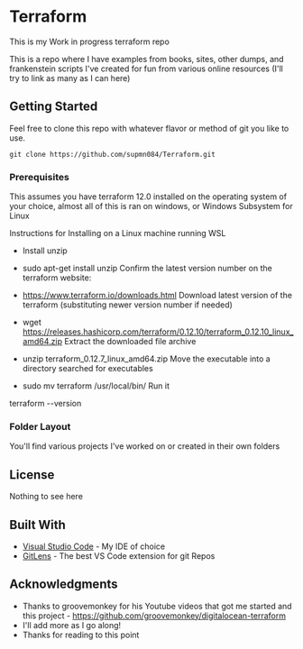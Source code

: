 # Terraform
This is my Work in progress terraform repo

This is a repo where I have examples from books, sites, other dumps, and  frankenstein scripts I've created for fun from various online resources (I'll try to link as many as I can here)

## Getting Started

Feel free to clone this repo with whatever flavor or method of git you like to use. 

```
git clone https://github.com/supmn084/Terraform.git
```

### Prerequisites

This assumes you have terraform 12.0 installed on the operating system of your choice, almost all of this is ran on windows, or Windows Subsystem for Linux

Instructions for Installing on a Linux machine running WSL
* Install unzip

* sudo apt-get install unzip
Confirm the latest version number on the terraform website:

* https://www.terraform.io/downloads.html
Download latest version of the terraform (substituting newer version number if needed)

* wget https://releases.hashicorp.com/terraform/0.12.10/terraform_0.12.10_linux_amd64.zip
Extract the downloaded file archive

* unzip terraform_0.12.7_linux_amd64.zip
Move the executable into a directory searched for executables

* sudo mv terraform /usr/local/bin/
Run it

terraform --version 

### Folder Layout

You'll find various projects I've worked on or created in their own folders

## License

Nothing to see here

## Built With

* [Visual Studio Code](https://visualstudio.microsoft.com/) - My IDE of choice
* [GitLens](https://gitlens.amod.io/) - The best VS Code extension for git Repos


## Acknowledgments

* Thanks to groovemonkey for his Youtube videos that got me started and this project - https://github.com/groovemonkey/digitalocean-terraform
* I'll add more as I go along!
* Thanks for reading to this point

